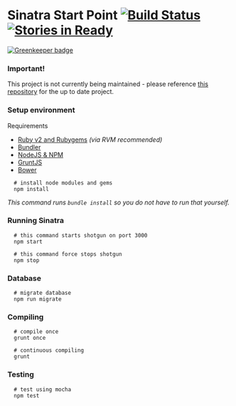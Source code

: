 # Sinatra Start Point [![Build Status](https://travis-ci.org/Christianjuth/sinatra-startpoint.svg?branch=master)](https://travis-ci.org/Christianjuth/sinatra-startpoint) [![Stories in Ready](https://badge.waffle.io/Christianjuth/sinatra-startpoint.svg?label=ready&title=Issues)](http://waffle.io/Christianjuth/sinatra-startpoint)

[![Greenkeeper badge](https://badges.greenkeeper.io/Christianjuth/sinatra-start-point.svg)](https://greenkeeper.io/)

### Important!
This project is not currently being maintained - please reference [this repository](https://github.com/Christianjuth/Portfolio) for the up to date project.

### Setup environment
Requirements
* [Ruby v2 and Rubygems](https://rvm.io/) _(via RVM recommended)_
* [Bundler](http://bundler.io/)
* [NodeJS & NPM](https://nodejs.org/en/)
* [GruntJS](http://gruntjs.com)
* [Bower](http://bower.io/)

```shell
  # install node modules and gems
  npm install
```
_This command runs `bundle install` so you do not have to run that yourself._

### Running Sinatra
```shell
  # this command starts shotgun on port 3000
  npm start

  # this command force stops shotgun
  npm stop
```

### Database
```shell
  # migrate database
  npm run migrate
```

### Compiling
```shell
  # compile once
  grunt once

  # continuous compiling
  grunt
```

### Testing
```
  # test using mocha
  npm test
```
